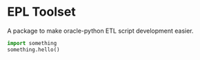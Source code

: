 # EPL Toolset

A package to make oracle-python ETL script development easier.

```python
import something
something.hello()
```
